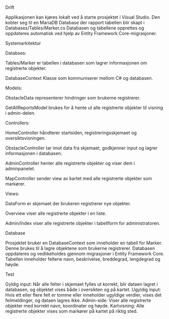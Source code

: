 Drift

Applikasjonen kan kjøres lokalt ved å starte prosjektet i Visual Studio.
Den kobler seg til en MariaDB Database der rapport tabellen blir skapt i Databases/Tables/Marker.cs
Databasen og tabellene opprettes og oppdateres automatisk ved hjelp av Entity Framework Core-migrasjoner.


Systemarkitektur

Databses:

Tables/Marker er tabellen i databasen som lagrer informasjonen om registrerte objekter.

DatabaseContext Klasse som kommuniserer mellom C# og databasen.

Models:

ObstacleData representerer hindringer som brukerne registrerer.

GetAllReportsModel brukes for å hente ut alle registrerte objekter til visning i admin-delen.

Controllers:

HomeController håndterer startsiden, registreringsskjemaet og oversiktsvisningen.

ObstacleController tar imot data fra skjemaet, godkjenner input og lagrer informasjonen i databasen.

AdminController henter alle registrerte objekter og viser dem i adminpanelet.

MapController sender view av kartet med alle registrerte objekter som markører.

Views:

DataForm er skjemaet der brukeren registrerer nye objekter.

Overview viser alle registrerte objekter i en liste.

Admin/Index viser alle registrerte objekter i tabellform for administratoren.


Database

Prosjektet bruker en DatabaseContext som inneholder en tabell for Marker. Denne brukes til å lagre objektene som brukerne registrerer.
Databasen oppdateres og vedlikeholdes gjennom migrasjoner i Entity Framework Core.
Tabellen inneholder feltene navn, beskrivelse, breddegrad, lengdegrad og høyde.

Test

Gyldig input: Når alle felter i skjemaet fylles ut korrekt, blir dataen lagret i databasen, og objektet vises både i oversikten og på kartet.
Ugyldig input: Hvis ett eller flere felt er tomme eller inneholder ugyldige verdier, vises det feilmeldinger, og dataen lagres ikke.
Admin-side: Viser alle registrerte objekter med korrekt navn, koordinater og høyde.
Kartvisning: Alle registrerte objekter vises som markører på kartet på riktig sted.
